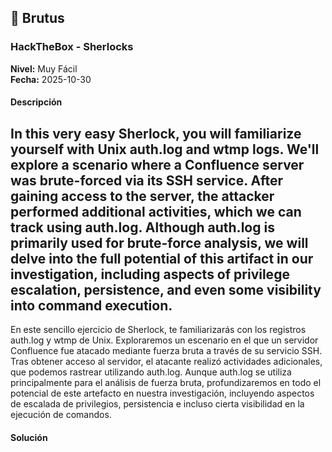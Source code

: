 ## 📝 Brutus

### HackTheBox - Sherlocks

**Nivel:** Muy Fácil  
**Fecha:** 2025-10-30

#### Descripción
In this very easy Sherlock, you will familiarize yourself with Unix auth.log and wtmp logs. We'll explore a scenario where a Confluence server was brute-forced via its SSH service. After gaining access to the server, the attacker performed additional activities, which we can track using auth.log. Although auth.log is primarily used for brute-force analysis, we will delve into the full potential of this artifact in our investigation, including aspects of privilege escalation, persistence, and even some visibility into command execution.
---
En este sencillo ejercicio de Sherlock, te familiarizarás con los registros auth.log y wtmp de Unix. Exploraremos un escenario en el que un servidor Confluence fue atacado mediante fuerza bruta a través de su servicio SSH. Tras obtener acceso al servidor, el atacante realizó actividades adicionales, que podemos rastrear utilizando auth.log. Aunque auth.log se utiliza principalmente para el análisis de fuerza bruta, profundizaremos en todo el potencial de este artefacto en nuestra investigación, incluyendo aspectos de escalada de privilegios, persistencia e incluso cierta visibilidad en la ejecución de comandos.


#### Solución
